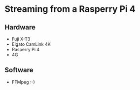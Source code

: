 # Streaming from a Rasperry Pi 4

## Hardware
- Fuji X-T3
- Elgato CamLink 4K
- Rasperry Pi 4
- 4G

## Software
- FFMpeg :-)
